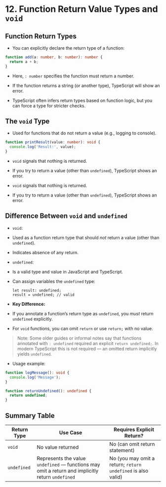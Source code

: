 # 12. Function Return Value Types and `void`

## Function Return Types

- You can explicitly declare the return type of a function:

```ts
function add(a: number, b: number): number {
  return a + b;
}
```

- Here, `: number` specifies the function must return a number.
- If the function returns a string (or another type), TypeScript will show an error.

- TypeScript often infers return types based on function logic, but you can force a type for stricter checks.

## The `void` Type

- Used for functions that do not return a value (e.g., logging to console).

```ts
function printResult(value: number): void {
  console.log('Result:', value);
}
```

- `void` signals that nothing is returned.
- If you try to return a value (other than `undefined`), TypeScript shows an error.

- `void` signals that nothing is returned.
- If you try to return a value (other than `undefined`), TypeScript shows an error.

## Difference Between `void` and `undefined`

- `void`:
- Used as a function return type that should _not_ return a value (other than `undefined`).
- Indicates absence of any return.

- `undefined`:
- Is a valid type and value in JavaScript and TypeScript.
- Can assign variables the `undefined` type:

  ```
  let result: undefined;
  result = undefined; // valid
  ```

- **Key Difference:**
- If you annotate a function’s return type as `undefined`, you _must_ return `undefined` explicitly.
- For `void` functions, you can omit `return` or use `return;` with no value.

> Note: Some older guides or informal notes say that functions annotated with `: undefined` required an explicit `return undefined;`. In modern TypeScript this is not required — an omitted return implicitly yields `undefined`.

- Usage example:

```ts
function logMessage(): void {
  console.log('Message');
}

function returnUndefined(): undefined {
  return undefined;
}
```

## Summary Table

| Return Type | Use Case                                                                                         | Requires Explicit Return?                                    |
| ----------- | ------------------------------------------------------------------------------------------------ | ------------------------------------------------------------ |
| `void`      | No value returned                                                                                | No (can omit return statement)                               |
| `undefined` | Represents the value `undefined` — functions may omit a return and implicitly return `undefined` | No (you may omit a return; `return undefined` is also valid) |
